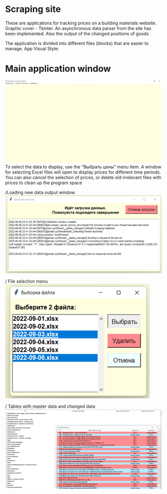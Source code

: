 # Scraping site
These are applications for tracking prices on a building materials website. Graphic cover - Tkinter.
An asynchronous data parser from the site has been implemented.
Also the output of the changed positions of goods

The application is divided into different files (blocks) that are easier to manage.
App Visual Style:                                                                                                        
# Main application window                                                            
![Alt text](https://github.com/FeltsAzn/Karat_prices/blob/master/ScreenShots/main_menu.png)
To select the data to display, use the "Выбрать цены" menu item.
A window for selecting Excel files will open to display prices for different time periods. You can also cancel the selection of prices, or delete old irrelevant files with prices to clean up the program space


/Loading new data output window                                                            
![Alt text](https://github.com/FeltsAzn/Karat_prices/blob/master/ScreenShots/download_view.png)


/ File selection menu                                                            
![Alt text](https://github.com/FeltsAzn/Karat_prices/blob/master/ScreenShots/select_menu_view.png)


/ Tables with master data and changed data                                                            
![Alt text](https://github.com/FeltsAzn/Karat_prices/blob/master/ScreenShots/table_view.png)

